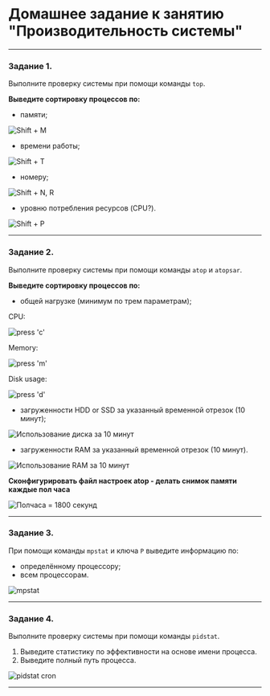 # Домашнее задание к занятию "Производительность системы"

------

### Задание 1.

Выполните проверку системы при помощи команды `top`.

**Выведите сортировку процессов по:**

- памяти;

![](images/3-05/task_1_1.png "Shift + M")

- времени работы;

![](images/3-05/task_1_2.png "Shift + T")

- номеру;

![](images/3-05/task_1_3.png "Shift + N, R")

- уровню потребления ресурсов (CPU?).

![](images/3-05/task_1_4.png "Shift + P")

------

### Задание 2.

Выполните проверку системы при помощи команды `atop` и `atopsar`.

**Выведите сортировку процессов по:**

- общей нагрузке (минимум по трем параметрам);

CPU:

![](images/3-05/task_2_atop_cpu.png "press 'c'")

Memory:

![](images/3-05/task_2_atop_mem.png "press 'm'")

Disk usage:

![](images/3-05/task_2_atop_disk.png "press 'd'")

- загруженности HDD or SSD за указанный временной отрезок (10 минут);

![](images/3-05/task_2_atopsar_disk10.png "Использование диска за 10 минут")

- загруженности RAM за указанный временной отрезок (10 минут).

![](images/3-05/task_2_atopsar_mem10.png "Использование RAM за 10 минут")

**Сконфигурировать файл настроек atop - делать снимок памяти каждые пол часа**

![](images/3-05/task_2_atop_autosnap30.png "Полчаса = 1800 секунд")

------

### Задание 3.

При помощи команды `mpstat` и ключа `P` выведите информацию по:

- определённому процессору;
- всем процессорам.

![](images/3-05/task_3.png "mpstat")

------

### Задание 4.

Выполните проверку системы при помощи команды `pidstat`.

1. Выведите статистику по эффективности на основе имени процесса.
2. Выведите полный путь процесса.

![](images/3-05/task_4.png "pidstat cron")

---
